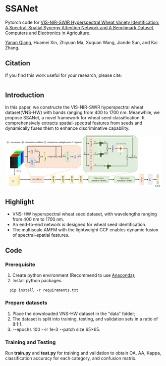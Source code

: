 # SSANet
Pytorch code for [VIS-NIR-SWIR Hyperspectral Wheat Variety Identification: A Spectral-Spatial Synergy
Attention Network and A Benchmark Dataset](), Computers and Electronics in Agriculture.

[Yanan Qiang](), Huamei Xin, Zhiyuan Ma, Xuquan Wang, Jiande Sun, and Kai Zhang.

## Citation
If you find this work useful for your research, please cite: 
```

```

## Introduction
In this paper, we constructe the VIS-NIR-SWIR hyperspectral wheat dataset(VNS-HW) with bands ranging from 400 to 1700 nm. Meanwhile, we propose SSANet, a novel framework for wheat seed classification. It comprehensively extracts spatial-spectral features from seeds and dynamically fuses them to enhance discriminative capability.

<img src="SSANet.jpg" width="650px"/>

## Highlight
- VNS-HW hyperspectral wheat seed dataset, with wavelengths ranging from 400 nm to 1700 nm.
- An end-to-end network is designed for wheat seed identification.
- The multiscale AMFM with the lightweight CCF enables dynamic fusion of spectral–spatial features.

## Code
### Prerequisite
1. Create python environment (Recommend to use [Anaconda](https://www.anaconda.com/));
2. Install python packages.
```python3
  pip install -r requirements.txt
```
### Prepare datasets
1. Place the downloaded VNS-HW dataset in the "data" folder;
2. The dataset is split into training, testing, and validation sets in a ratio of 8:1:1. 
3. --epochs 100 --lr 1e-3 --patch size 65×65. 
### Training and Testing
Run <strong>train.py</strong> and <strong>teat.py</strong> for training and validation to obtain OA, AA, Kappa, classification accuracy for each category, and confusion matrix.


